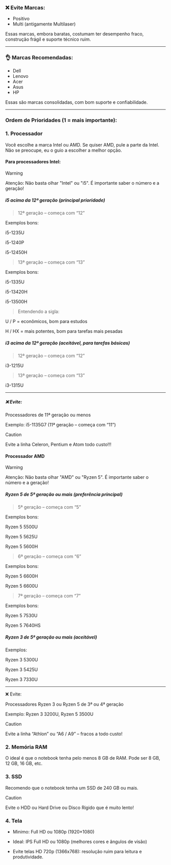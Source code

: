 ### ❌️ Evite Marcas:

- Positivo
- Multi (antigamente Multilaser)

Essas marcas, embora baratas, costumam ter desempenho fraco, construção frágil e suporte técnico ruim.

---

### 👌 Marcas Recomendadas:

- Dell
- Lenovo
- Acer
- Asus
- HP

Essas são marcas consolidadas, com bom suporte e confiabilidade.

---

### Ordem de Prioridades (1 = mais importante):

### 1. Processador

Você escolhe a marca Intel ou AMD. Se quiser AMD, pule a parte da Intel. Não se preocupe, eu o guio a escolher a melhor opção.
#### Para processadores Intel:

> [!WARNING]  
> Atenção: Não basta olhar "Intel" ou "i5". É importante saber o número e a geração!

##### i5 acima da 12ª geração (principal prioridade)

> 12ª geração – começa com “12”

Exemplos bons:

i5-1235U

i5-1240P

i5-12450H

> 13ª geração – começa com “13”

Exemplos bons:

i5-1335U

i5-13420H

i5-13500H

> Entendendo a sigla:

U / P = econômicos, bom para estudos

H / HX = mais potentes, bom para tarefas mais pesadas
##### i3 acima da 12ª geração (aceitável, para tarefas básicas)

> 12ª geração – começa com “12”

i3-1215U

> 13ª geração – começa com “13”

i3-1315U

---
##### ❌ Evite:

Processadores de 11ª geração ou menos

Exemplo: i5-1135G7 (11ª geração – começa com “11”)

> [!CAUTION]
> Evite a linha Celeron, Pentium e Atom todo custo!!!

#### Processador AMD

> [!WARNING]  
> Atenção: Não basta olhar "AMD" ou "Ryzen 5". É importante saber o número e a geração!

##### Ryzen 5 de 5ª geração ou mais (preferência principal)

> 5ª geração – começa com “5”

Exemplos bons:

Ryzen 5 5500U

Ryzen 5 5625U

Ryzen 5 5600H


> 6ª geração – começa com “6”

Exemplos bons:

Ryzen 5 6600H

Ryzen 5 6600U


> 7ª geração – começa com “7”

Exemplos bons:

Ryzen 5 7530U

Ryzen 5 7640HS

##### Ryzen 3 de 5ª geração ou mais (aceitável)

Exemplos:

Ryzen 3 5300U

Ryzen 3 5425U

Ryzen 3 7330U

---
❌ Evite:

Processadores Ryzen 3 ou Ryzen 5 de 3ª ou 4ª geração

Exemplo: Ryzen 3 3200U, Ryzen 5 3500U

> [!CAUTION]
> Evite a linha “Athlon” ou “A6 / A9” – fracos a todo custo!

### 2. Memória RAM
O ideal é que o notebook tenha pelo menos 8 GB de RAM.  Pode ser 8 GB, 12 GB, 16 GB, etc.

### 3. SSD
Recomendo que o notebook tenha um SSD de 240 GB ou mais.

> [!CAUTION]
> Evite o HDD ou Hard Drive ou Disco Rigido que é muito lento!

### 4. Tela
 - Minimo: Full HD ou 1080p (1920×1080)

- Ideal: IPS Full HD ou 1080p (melhores cores e ângulos de visão)

- Evite telas HD 720p (1366x768): resolução ruim para leitura e produtividade.







